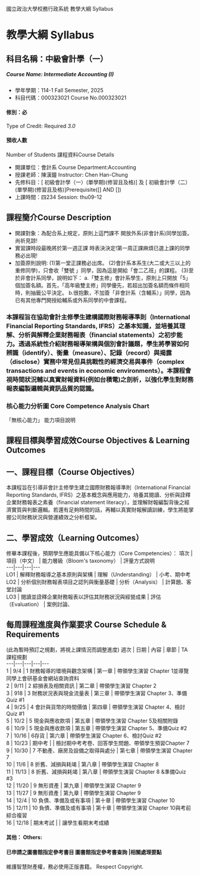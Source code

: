 國立政治大學校務行政系統 教學大綱 Syllabus
# 教學大綱 Syllabus
##  科目名稱：中級會計學（一） 
#####  Course Name: Intermediate Accounting (I)
  * 學年學期：114-1 Fall Semester, 2025 
  * 科目代碼：000323021 Course No.000323021
#### 修別：必
Type of Credit: Required 
_3.0_
#### 預收人數
Number of Students
課程資料Course Details
  * 開課單位：會計系 Course Department:Accounting 
  * 授課老師：陳漢鐘 Instructor: Chen Han-Chung 
  * 先修科目：[ 初級會計學（一）(單學期)(修習且及格)] 及 [ 初級會計學（二）(單學期)(修習且及格)]Prerequisite([] AND [])
  * 上課時間：四234 Session: thu09-12
##  課程簡介Course Description
  * 開課對象：為配合系上規定，原則上這門課不 開放外系(非會計系)同學加簽。尚祈見諒!
  * 實習課時段最晚將於第一週正課 時表決決定!第一周正課麻煩已選上課的同學務必出現!
  * 加簽原則說明: 
(1)第一堂正課務必出席。
(2)會計系本系生(大二或大三以上的重修同學)，只會收「雙號 」同學，因為這是開給「會二乙班」的課程。
(3)至於非會計系同學，說明如下：
a.「雙主修」會計系學生，原則上只開放「5」個加簽名額。首先，「高年級雙主修」同學優先，若超出加簽名額而條件相同時，則抽籤公平決定。
b.很抱歉，不加簽「非會計系（含輔系）」同學，因為已有其他專門開授給輔系或外系同學的中會課程。
### 本課程旨在協助會計主修學生建構國際財務報導準則（International Financial Reporting Standards, IFRS）之基本知識，並培養其理解、分析與解釋企業財務報表（financial statements）之初步能力。透過系統性介紹財務報導架構與個別會計議題，學生將學習如何辨識（identify）、衡量（measure）、記錄（record）與揭露（disclose）實務中常見但具挑戰性的經濟交易與事件（complex transactions and events in economic environments）。本課程會視時間狀況輔以真實財報資料(例如台積電)之剖析，以強化學生對財務報表編製邏輯與資訊品質的認識。
###  核心能力分析圖 Core Competence Analysis Chart
「無核心能力」 
能力項目說明
##  課程目標與學習成效Course Objectives & Learning Outcomes 
## 一、課程目標（Course Objectives）
本課程旨在引導非會計主修學生建立國際財務報導準則（International Financial Reporting Standards, IFRS）之基本概念與應用能力，培養其閱讀、分析與詮釋企業財務報表之素養（financial statement literacy），並理解財報編製背後之經濟實質與判斷邏輯。若還有足夠時間的話，再輔以真實財報解讀訓練，學生將能掌握公司財務狀況與營運績效之分析框架。
## 二、學習成效（Learning Outcomes）
修畢本課程後，預期學生應能具備以下核心能力（Core Competencies）：
項次 |  項目（中文） |  能力層級（Bloom's taxonomy） |  評量方式說明  
---|---|---|---  
LO1 |  解釋財務報導之基本原則與架構 |  理解（Understanding） |  小考、期中考  
LO2 |  分析個別財務報表項目之認列與衡量基礎 |  分析（Analysis） |  計算題、客堂討論  
LO3 |  閱讀並詮釋企業財務報表以評估其財務狀況與經營成果 |  評估（Evaluation） |  案例討論、  
##  每周課程進度與作業要求 Course Schedule & Requirements
(此為暫時預訂之規劃，將視上課情況而調整進度)
週次 |  日期 |  內容 |  章節 |  TA 課程規劃  
---|---|---|---|---  
1 |  9/4 |  1 財務報導的環境與觀念架構 |  第一章 |  帶領學生演習 Chapter 1並導覽同學上會研基金會網站查詢資料  
2 |  9/11 |  2 綜損表及相關資訊 |  第二章 |  帶領學生演習 Chapter 2  
3 |  918 |  3 財務狀況表與現金流量表 |  第三章 |  帶領學生演習 Chapter 3、準備Quiz #1  
4 |  9/25 |  4 會計與貨幣的時間價值 |  第四章 |  帶領學生演習 Chapter 4、檢討Quiz #1  
5 |  10/2 |  5 現金與應收款項 |  第五章 |  帶領學生演習 Chapter 5及相關附錄  
6 |  10/9 |  5 現金與應收款項 |  第五章 |  帶領學生演習 Chapter 5、準備Quiz #2  
7 |  10/16 |  6存貨 |  第六章 |  帶領學生演習 Chapter 6、檢討Quiz #2  
8 |  10/23 |  期中考 |  |  檢討期中考考卷、回答學生問題、帶領學生預習Chapter 7  
9 |  10/30 |  7 不動產、廠房及設備之取得與處分 |  第七章 |  帶領學生演習 Chapter 7  
10 |  11/6 |  8 折舊、減損與耗竭 |  第八章 |  帶領學生演習 Chapter 8  
11 |  11/13 |  8 折舊、減損與耗竭 |  第八章 |  帶領學生演習 Chapter 8 &準備Quiz #3  
12 |  11/20 |  9 無形資產 |  第九章 |  帶領學生演習 Chapter 9  
13 |  11/27 |  9 無形資產 |  第九章 |  帶領學生演習 Chapter 9  
14 |  12/4 |  10 負債、準備及或有事項 |  第十章 |  帶領學生演習 Chapter 10  
15 |  12/11 |  10 負債、準備及或有事項 |  第十章 |  帶領學生演習 Chapter 10與考前綜合複習  
16 |  12/18 |  期末考試 |  |  讓學生看期末考成績  
####  其他： Others:
####  已申請之圖書館指定參考書目  圖書館指定參考書查詢 |相關處理要點
維護智慧財產權，務必使用正版書籍。 Respect Copyright.
